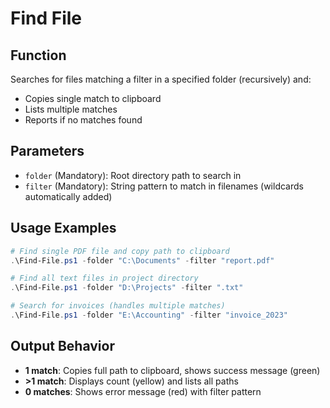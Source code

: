 # Find File

## Function
Searches for files matching a filter in a specified folder (recursively) and:
- Copies single match to clipboard
- Lists multiple matches
- Reports if no matches found

## Parameters
- `folder` (Mandatory): Root directory path to search in
- `filter` (Mandatory): String pattern to match in filenames (wildcards automatically added)

## Usage Examples
```powershell
# Find single PDF file and copy path to clipboard
.\Find-File.ps1 -folder "C:\Documents" -filter "report.pdf"

# Find all text files in project directory
.\Find-File.ps1 -folder "D:\Projects" -filter ".txt"

# Search for invoices (handles multiple matches)
.\Find-File.ps1 -folder "E:\Accounting" -filter "invoice_2023"
```

## Output Behavior
- **1 match**: Copies full path to clipboard, shows success message (green)
- **>1 match**: Displays count (yellow) and lists all paths
- **0 matches**: Shows error message (red) with filter pattern